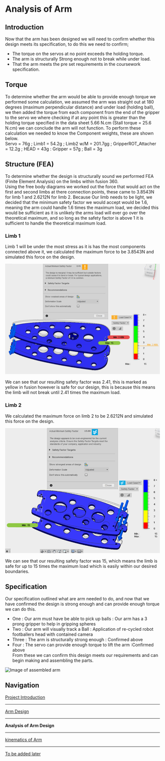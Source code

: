 # Analysis of Arm

## Introduction

Now that the arm has been designed we will need to confirm whether this design meets its specification, to do this we need to confirm;  
* The torque on the servos at no point exceeds the holding torque.  
* The arm is structurally Strong enough not to break while under load.  
* That the arm meets the pre set requirements in the coursework specification.  

## Torque

To determine whether the arm would be able to provide enough torque we performed some calculation, we assumed the arm was straight out at 180 degrees (maximum perpendicular distance) and under load (holding ball), we then added the torque from each component from the end of the gripper to the servo we where checking if at any point this is greater than the holding torque specified in the data sheet 5.66 N.cm (Stall torque = 25.6 N.cm) we can conclude the arm will not function. To perform these calculation we needed to know the Component weights, these are shown below.  
Servo = 76g ; Limb1 = 54.2g ; Limb2 w/M = 201.7gg ; GripperROT_Attacher = 12.2g ; HEAD = 43g : Gripper = 57g ; Ball = 3g  

## Structure (FEA)

To determine whether the design is structurally sound we performed FEA (Finite Element Analysis) on the limbs within fusion 360.  
Using the free body diagrams we worked out the force that would act on the first and second limbs at there connection points, these came to 3.8543N for limb 1 and 2.6212N for limb 2. Because Our limb needs to be light, we decided that the minimum safety factor we would accept would be 1.6, meaning the arm could handle 1.6 times the maximum load, we decided this would be sufficient as it is unlikely the arms load will ever go over the theoretical maximum, and so long as the safety factor is above 1 it is sufficient to handle the theoretical maximum load.  

### Limb 1

Limb 1 will be under the most stress as it is has the most components connected above it, we calculated the maximum force to be 3.8543N and simulated this force on the design.  

![Image of FEA on 1st limb](https://raw.githubusercontent.com/AandJ/ROCO224/master/IMAGES/LIMB1_FEA.PNG "Image of FEA on 1st limb")  

We can see that our resulting safety factor was 2.41, this is marked as yellow in fusion however is safe for our design, this is because this means the limb will not break until 2.41 times the maximum load.  

### Limb 2

We calculated the maximum force on limb 2 to be 2.6212N and simulated this force on the design.  

![Image of FEA on 2nd limb](https://raw.githubusercontent.com/AandJ/ROCO224/master/IMAGES/LIMB2_FEA.PNG "Image of FEA on 2nd limb")  

We can see that our resulting safety factor was 15, which means the limb is safe for up to 15 times the maximum load which is easily within our desired boundaries. 

## Specification

Our specification outlined what are arm needed to do, and now that we have confirmed the design is strong enough and can provide enough torque we can do this.  
* One   : Our arm must have be able to pick up balls : Our arm has a 3 prong gripper to help in gripping spheres  
* Two   : Our arm will visually track a Ball : Application of re-cycled robot footballers head with contained camera  
* Three : The arm is structurally strong enough : Confirmed above  
* Four  : The servo can provide enough torque to lift the arm :Confirmed above  
From these we can confirm this design meets our requirements and can begin making and assembling the parts.  

![Image of assembled arm](https://raw.githubusercontent.com/AandJ/ROCO224/master/IMAGES/FULL_BUILT.PNG "Image of assembled arm")  

## Navigation
[Project Introduction](https://github.com/AandJ/ROCO224/blob/master/ProjectIntroduction.md)  
***
[Arm Design](https://github.com/AandJ/ROCO224/blob/master/ArmDesign.md)  
***
__Analysis of Arm Design__  
***
[kinematics of Arm](https://github.com/AandJ/ROCO224/blob/master/kinematics.md)  
***
[To be added later](https://github.com/AandJ/ROCO224/blob/master/NAME.md)  

